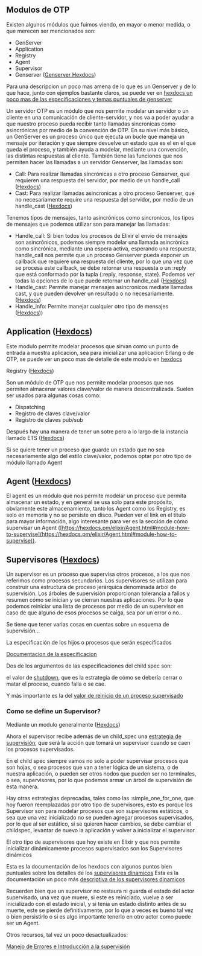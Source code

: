 ## Modulos de OTP

Existen algunos módulos que fuimos viendo, en mayor o menor medida, o que merecen ser mencionados son:

- GenServer
- Application
- Registry
- Agent
- Supervisor
- Genserver ([Genserver Hexdocs](https://hexdocs.pm/elixir/GenServer.html))

Para una descripcion un poco mas amena de lo que es un Genserver y de lo que hace, junto con ejemplos bastante claros, se puede ver en [hexdocs un poco mas de las especificaciones y temas puntuales de genserver](https://elixir-lang.org/getting-started/mix-otp/genserver.html)

Un servidor OTP es un módulo que nos permite modelar un servidor o un cliente en una comunicación de cliente-servidor, y nos va a poder ayudar a que nuestro proceso pueda recibir tanto llamadas sincronicas como asincrónicas por medio de la convención de OTP.
En su nivel más básico, un GenServer es un proceso único que ejecuta un bucle que maneja un mensaje por iteración y que siempre devuelve un estado que es el en el que queda el proceso, y también ayuda a modelar, mediante una convención, las distintas respuestas al cliente. También tiene las funciones que nos permiten hacer las llamadas a un servidor Genserver, las llamadas son:

- Call: Para realizar llamadas sincrónicas a otro proceso Genserver, que requieren una respuesta del servidor, por medio de un handle_call ([Hexdocs](https://hexdocs.pm/elixir/GenServer.html#call/3))
- Cast: Para realizar llamadas asincronicas a otro proceso Genserver, que no necesariamente require una respuesta del servidor, por medio de un handle_cast ([Hexdocs](https://hexdocs.pm/elixir/GenServer.html#cast/2))

Tenemos tipos de mensajes, tanto asincrónicos como sincronicos, los tipos de mensajes que podemos utilizar son para manejar las llamadas:

- Handle_call: Si bien todos los procesos de Elixir el envio de mensajes son asincrónicos, podemos siempre modelar una llamada asincrónica como sincrónica, mediante una espera activa, esperando una respuesta, handle_call nos permite que un proceso Genserver pueda exponer un callback que requiere una respuesta del cliente, por lo que una vez que se procesa este callback, se debe retornar una respuesta o un :reply que está conformado por la tupla {:reply, response, state}. Podemos ver todas la opciones de lo que puede retornar un handle_call ([Hexdocs](https://hexdocs.pm/elixir/GenServer.html#c:handle_call/3))
- Handle_cast: Permite manejar mensajes asincronicos mediate llamadas cast, y que pueden devolver un resultado o no necesariamente. ([Hexdocs](https://hexdocs.pm/elixir/GenServer.html#c:handle_cast/2))
- Handle_info: Permite manejar cualquier otro tipo de mensajes ([Hexdocs](https://hexdocs.pm/elixir/GenServer.html#c:handle_info/2)))

## Application ([Hexdocs](https://hexdocs.pm/elixir/Application.html))

Este modulo permite modelar procesos que sirvan como un punto de entrada a nuestra aplicacion, sea para inicializar una aplicacion Erlang o de OTP, se puede ver un poco mas de detalle de este modulo en [hexdocs](https://elixir-lang.org/getting-started/mix-otp/supervisor-and-application.html#understanding-applications)

Registry ([Hexdocs](https://hexdocs.pm/elixir/Registry.html))

Son un módulo de OTP que nos permite modelar procesos que nos permiten almacenar valores clave/valor de manera descentralizada. Suelen ser usados para algunas cosas como:

- Dispatching
- Registro de claves clave/valor
- Registro de claves pub/sub

Después hay una manera de tener un sotre pero a lo largo de la instancia llamado ETS ([Hexdocs](https://elixir-lang.org/getting-started/mix-otp/ets.html)) 

Si se quiere tener un proceso que guarde un estado que no sea necesariamente algo del estilo clave/valor, podemos optar por otro tipo de módulo llamado Agent

## Agent ([Hexdocs](https://hexdocs.pm/elixir/Agent.html))

El agent es un módulo que nos permite modelar un proceso que permita almacenar un estado, y en general se usa solo para este propósito, obviamente este almacenamiento, tanto los Agent como los Registry, es solo en memoria y no se persiste en disco. Pueden ver el link en el titulo para mayor información, algo interesante para ver es la sección de cómo supervisar un Agent ([https://hexdocs.pm/elixir/Agent.html#module-how-to-supervise](https://hexdocs.pm/elixir/Agent.html#module-how-to-supervise)).

## Supervisores ([Hexdocs](https://hexdocs.pm/elixir/Supervisor.html))

Un supervisor es un proceso que supervisa otros procesos, a los que nos referimos como procesos secundarios. Los supervisores se utilizan para construir una estructura de proceso jerárquica denominada árbol de supervisión. Los árboles de supervisión proporcionan tolerancia a fallos y resumen cómo se inician y se cierran nuestras aplicaciones. Por lo que podemos reiniciar una lista de procesos por medio de un supervisor en caso de que alguno de esos procesos se caiga, sea por un error o no.. 

Se tiene que tener varias cosas en cuentas sobre un esquema de supervisión...

La especificación de los hijos o procesos que serán especificados

[Documentacion de la especificacion](https://hexdocs.pm/elixir/Supervisor.html#module-child-specification)

Dos de los argumentos de las especificaciones del child spec son:

el valor de [shutdown](https://hexdocs.pm/elixir/Supervisor.html#module-shutdown-values-shutdown), que es la estrategia de cómo se debería cerrar o matar el proceso, cuando falla o se cae.

Y más importante es la del [valor de reinicio de un proceso supervisado](https://hexdocs.pm/elixir/Supervisor.html#module-restart-values-restart)


### Como se define un Supervisor?

Mediante un modulo generalmente ([Hexdocs](https://hexdocs.pm/elixir/Supervisor.html#module-restart-values-restart))

Ahora el supervisor recibe además de un child_spec una [estrategia de supervisión](https://hexdocs.pm/elixir/Supervisor.html#module-start_link-2-init-2-and-strategies), que será la acción que tomará un supervisor cuando se caen los procesos supervisados.

En el child spec siempre vamos no solo a poder supervisar procesos que son hojas, o sea procesos que van a tener lógica de un sistema, o de nuestra aplicación, o pueden ser otros nodos que pueden ser no terminales, o sea, supervisores, por lo que podemos armar un árbol de supervisión de esta manera. 

Hay otras estrategias deprecadas, tales como las :simple_one_for_one, que hoy fueron reemplazadas por otro tipo de supervisores, esto es porque los Supervisor son para modelar procesos que son supervisores estáticos, o sea que una vez inicializado no se pueden agregar procesos supervisados, por lo que al ser estático, si se quieren hacer cambios, se debe cambiar el childspec, levantar de nuevo la aplicación y volver a inicializar el supervisor.

El otro tipo de supervisores que hoy existe en Elixir y que nos permite inicializar dinámicamente procesos supervisados son los Supervisores dinámicos 

Esta es la documentación de los hexdocs con algunos puntos bien puntuales sobre los detalles de los [supervisores dinamicos](https://hexdocs.pm/elixir/DynamicSupervisor.html#content)
Esta es la documentación un poco más [descriptiva de los supervisores dinamicos](https://elixir-lang.org/getting-started/mix-otp/dynamic-supervisor.html)

Recuerden bien que un supervisor no restaura ni guarda el estado del actor supervisado, una vez que muere, si este es reiniciado, vuelve a ser inicializado con el estado inicial, y si tenía un estado distinto antes de su muerte, este se pierde definitivamente, por lo que a veces es bueno tal vez o bien persistirlo o si es algo importante tenerlo en otro actor como puede ser un Agent.

Otros recursos, tal vez un poco desactualizados: 

[Manejo de Errores e Introducción a la supervisión](https://docs.google.com/document/d/1r_E6Hj4F-38dy5tDbxfTBW2XaU8sSRaf9qtC-VuLDIw/edit#heading=h.40vnggga84mq)